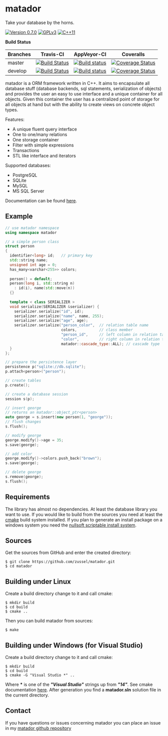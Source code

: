 matador
=======

Take your database by the horns.

[![Version 0.7.0](https://badge.fury.io/gh/zussel%2Fmatador.svg)](https://badge.fury.io/gh/zussel%2Fmatador)
[![GPLv3](https://img.shields.io/badge/License-GPL%20v3-blue.svg)](https://raw.githubusercontent.com/zussel/matador/develop/License)
[![C++11](https://img.shields.io/badge/language-C%2B%2B11-yellow.svg)](https://en.wikipedia.org/wiki/C%2B%2B11)

__Build Status__

| Branches    | Travis-CI | AppVeyor-CI | Coveralls    |
|-------------|-----------|-------------|--------------|
| master      |[![Build Status](https://travis-ci.org/zussel/matador.png?branch=master)](https://travis-ci.org/zussel/matador?branch=master)|[![Build status](https://ci.appveyor.com/api/projects/status/fs50s053d085q5j8/branch/master?svg=true)](https://ci.appveyor.com/project/zussel/matador/branch/master)|[![Coverage Status](https://coveralls.io/repos/github/zussel/matador/badge.svg?branch=master)](https://coveralls.io/github/zussel/matador?branch=master)|
| develop     |[![Build Status](https://travis-ci.org/zussel/matador.png?branch=develop)](https://travis-ci.org/zussel/matador?branch=develop)|[![Build status](https://ci.appveyor.com/api/projects/status/fs50s053d085q5j8/branch/develop?svg=true)](https://ci.appveyor.com/project/zussel/matador/branch/develop)|[![Coverage Status](https://coveralls.io/repos/github/zussel/matador/badge.svg?branch=develop)](https://coveralls.io/github/zussel/matador?branch=develop)|

matador is a ORM framework written in C++. It aims to encapsulate all database stuff
(database backends, sql statements, serialization of objects) and provides the user an
easy to use interface and a unique container for all objects. Given this container the user
has a centralized point of storage for all objects at hand but with the ability to create views on
concrete object types.

Features:

 * A unique fluent query interface
 * One to one/many relations
 * One storage container
 * Filter with simple expressions
 * Transactions
 * STL like interface and iterators

Supported databases:
 * PostgreSQL
 * SQLite
 * MySQL
 * MS SQL Server

Documentation can be found [here](http://zussel.github.io/matador).

Example
-------

```cpp
// use matador namespace
using namespace matador

// a simple person class
struct person
{
  identifier<long> id;   // primary key
  std::string name;
  unsigned int age = 0;
  has_many<varchar<255>> colors;
  
  person() = default;
  person(long i, std::string n)
    : id(i), name(std::move(n))
  {}
  
  template < class SERIALIZER >
  void serialize(SERIALIZER &serializer) {
    serializer.serialize("id", id);
    serializer.serialize("name", name, 255);
    serializer.serialize("age", age);
    serializer.serialize("person_color",  // relation table name
                         colors,          // class member
                         "person_id",     // left column in relation table
                         "color",         // right column in relation table
                         matador::cascade_type::ALL); // cascade type
  }
};

// prepare the persistence layer
persistence p("sqlite://db.sqlite");
p.attach<person>("person");

// create tables
p.create();

// create a database session
session s(p);

// insert george
// returns an matador::object_ptr<person>
auto george = s.insert(new person(1, "george"));
// flush changes
s.flush();

// modify george
george.modify()->age = 35;
s.save(george);

// add color
george.modify()->colors.push_back("brown");
s.save(george);

// delete george
s.remove(george);
s.flush();
```
Requirements
------------

The library has almost no dependencies. At least the database library you want to use.
If you would like to build from the sources you need at least the
[cmake](http://www.cmake.org) build system installed. If you plan to generate an install
package on a windows system you need the
[nullsoft scriptable install system](http://nsis.sourceforge.net).
          
Sources
-------

Get the sources from GitHub and enter the created directory:

    $ git clone https://github.com/zussel/matador.git
    $ cd matador

Building under Linux
--------------------

Create a build directory change to it and call cmake:

    $ mkdir build
    $ cd build
    $ cmake ..
    
Then you can build matador from sources:

    $ make

Building under Windows (for Visual Studio)
------------------------------------------

Create a build directory change to it and call cmake:

    $ mkdir build
    $ cd build
    $ cmake -G "Visual Studio *" ..

Where __*__ is one of the *__"Visual Studio"__* strings up from *__"14"__*. See cmake
documentation [here](https://cmake.org/cmake/help/v3.6/manual/cmake-generators.7.html?#visual-studio-generators).
After generation you find a __matador.sln__ solution file in the current directory.

Contact
-------

If you have questions or issues concerning matador you can place an issue in my
[matador github repository](https://github.com/zussel/matador/issues?milestone=1&state=open)
